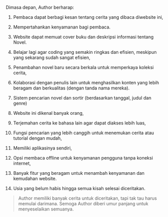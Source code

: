 Dimasa depan, Author berharap:

1. Pembaca dapat berbagi kesan tentang cerita yang dibaca diwebsite ini,

2. Mempertahankan kenyamanan bagi pembaca.

3. Website dapat memuat cover buku dan deskripsi informasi tentang Novel.

4. Belajar lagi agar coding yang semakin ringkas dan efisien, meskipun yang sekarang sudah sangat efisien,

5. Penambahan novel baru secara berkala untuk memperkaya koleksi cerita,

6. Kolaborasi dengan penulis lain untuk menghasilkan konten yang lebih beragam dan berkualitas (dengan tanda nama mereka).

7. Sistem pencarian novel dan sortir (berdasarkan tanggal, judul dan genre)

8. Website ini dikenal banyak orang,

9. Terjemahan cerita ke bahasa lain agar dapat diakses lebih luas,

10. Fungsi pencarian yang lebih canggih untuk menemukan cerita atau tutorial dengan mudah,

11. Memiliki aplikasinya sendiri,

12. Opsi membaca offline untuk kenyamanan pengguna tanpa koneksi internet,

13. Banyak fitur yang beragam untuk menambah kenyamanan dan kemudahan website.

14. Usia yang belum habis hingga semua kisah selesai diceritakan.


> Author memiliki banyak cerita untuk diceritakan, tapi tak tau harus memulai darimana. Semoga Author diberi umur panjang untuk menyeselaikan semuanya.

